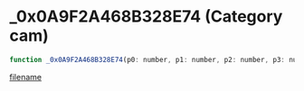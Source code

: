 # _0x0A9F2A468B328E74 (Category cam)

```js
function _0x0A9F2A468B328E74(p0: number, p1: number, p2: number, p3: number): void
```

[filename](_0x0A9F2A468B328E74_m.md ':include')